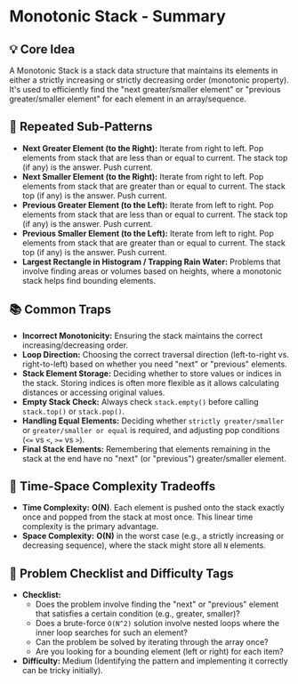 # Monotonic Stack - Summary

## 💡 Core Idea
A Monotonic Stack is a stack data structure that maintains its elements in either a strictly increasing or strictly decreasing order (monotonic property). It's used to efficiently find the "next greater/smaller element" or "previous greater/smaller element" for each element in an array/sequence.

## 🔁 Repeated Sub-Patterns
* **Next Greater Element (to the Right):** Iterate from right to left. Pop elements from stack that are less than or equal to current. The stack top (if any) is the answer. Push current.
* **Next Smaller Element (to the Right):** Iterate from right to left. Pop elements from stack that are greater than or equal to current. The stack top (if any) is the answer. Push current.
* **Previous Greater Element (to the Left):** Iterate from left to right. Pop elements from stack that are less than or equal to current. The stack top (if any) is the answer. Push current.
* **Previous Smaller Element (to the Left):** Iterate from left to right. Pop elements from stack that are greater than or equal to current. The stack top (if any) is the answer. Push current.
* **Largest Rectangle in Histogram / Trapping Rain Water:** Problems that involve finding areas or volumes based on heights, where a monotonic stack helps find bounding elements.

## 📚 Common Traps
* **Incorrect Monotonicity:** Ensuring the stack maintains the correct increasing/decreasing order.
* **Loop Direction:** Choosing the correct traversal direction (left-to-right vs. right-to-left) based on whether you need "next" or "previous" elements.
* **Stack Element Storage:** Deciding whether to store values or indices in the stack. Storing indices is often more flexible as it allows calculating distances or accessing original values.
* **Empty Stack Check:** Always check `stack.empty()` before calling `stack.top()` or `stack.pop()`.
* **Handling Equal Elements:** Deciding whether `strictly greater/smaller` or `greater/smaller or equal` is required, and adjusting pop conditions (`<=` vs `<`, `>=` vs `>`).
* **Final Stack Elements:** Remembering that elements remaining in the stack at the end have no "next" (or "previous") greater/smaller element.

## 🔁 Time-Space Complexity Tradeoffs
* **Time Complexity:** **O(N)**. Each element is pushed onto the stack exactly once and popped from the stack at most once. This linear time complexity is the primary advantage.
* **Space Complexity:** **O(N)** in the worst case (e.g., a strictly increasing or decreasing sequence), where the stack might store all `N` elements.

## 📌 Problem Checklist and Difficulty Tags
* **Checklist:**
    * Does the problem involve finding the "next" or "previous" element that satisfies a certain condition (e.g., greater, smaller)?
    * Does a brute-force `O(N^2)` solution involve nested loops where the inner loop searches for such an element?
    * Can the problem be solved by iterating through the array once?
    * Are you looking for a bounding element (left or right) for each item?
* **Difficulty:** Medium (Identifying the pattern and implementing it correctly can be tricky initially).
